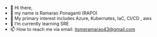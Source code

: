 - 👋 Hi there,
- 📛 my name is Ramarao Ponaganti (RAPO)
- 👀 My primary interest includes Azure, Kubernates, IaC, CI/CD , aws
- 🌱 I’m currently learning SRE
- 📫 How to reach me via email: itsmeramarao43@gmail.com

<!---
rapo501/rapo501 is a ✨ special ✨ repository because its `README.md` (this file) appears on your GitHub profile.
You can click the Preview link to take a look at your changes.
--->
